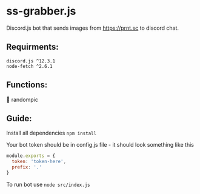 # ss-grabber.js
Discord.js bot that sends images from https://prnt.sc to discord chat. 

## Requirments: 
```
discord.js ^12.3.1 
node-fetch ^2.6.1
```

## Functions: 
👀 randompic

## Guide:

Install all dependencies
`npm install`

Your bot token should be in config.js file - it should look something like this
```js
module.exports = {
  token: 'token-here',
  prefix: '.'
}
```

To run bot use
`node src/index.js`

